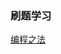 ### 刷题学习
[编程之法](https://github.com/julycoding/The-Art-Of-Programming-By-July/blob/master/ebook/zh/Readme.md)



